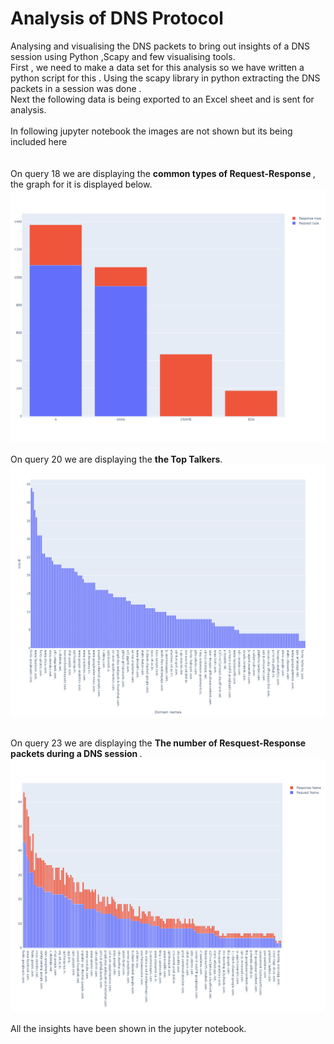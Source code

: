 # Analysis of DNS Protocol
Analysing and visualising the DNS packets to bring out insights of a DNS session using Python ,Scapy and few visualising tools. <br>
First , we need to make a data set for this analysis so we have written a python script for this . Using the scapy library in python extracting the DNS packets in a session was done .<br>
Next the following data is being exported to an Excel sheet and is sent for analysis.<br><br>
In following jupyter notebook the images are not shown but its being included here <br><br><br>
On query 18 we are displaying the <b> common types of Request-Response </b>, the graph for it is displayed below.<br>
![alt text](https://github.com/vaishnavpuram27/DNSProtocol/blob/master/Images/types.png)
<br><br>
On query 20 we are displaying the <b>the Top Talkers</b>. 
![alt text](https://github.com/vaishnavpuram27/DNSProtocol/blob/master/Images/Top_talkers.png)
<br> <br>

On query 23 we are displaying the <b> The number of Resquest-Response packets during a DNS session </b>.
![alt text](https://github.com/vaishnavpuram27/DNSProtocol/blob/master/Images/request.png)
 <br> <br>
 All the insights have been shown in the jupyter notebook.
